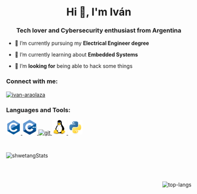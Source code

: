 <h1 align="center">Hi 👋, I'm Iván</h1>
<h3 align="center">Tech lover and Cybersecurity enthusiast from Argentina</h3>

<!-- <p align="left"> <a href="https://github.com/ryo-ma/github-profile-trophy"><img src="https://github-profile-trophy.vercel.app/?username=ivootxt" alt="ivootxt" /></a> </p> -->

- 🔭 I’m currently pursuing my **Electrical Engineer degree**

- 🌱 I’m currently learning about **Embedded Systems**

- 🤝 I’m **looking for** being able to hack some things

<h3 align="left">Connect with me:</h3>
<p align="left">
<a href="https://linkedin.com/in/ivan-araolaza" target="blank"><img align="center" src="https://raw.githubusercontent.com/rahuldkjain/github-profile-readme-generator/master/src/images/icons/Social/linked-in-alt.svg" alt="ivan-araolaza" height="30" width="40" /></a>
<!-- <a href="https://stackoverflow.com/users/17863900" target="blank"><img align="center" src="https://raw.githubusercontent.com/rahuldkjain/github-profile-readme-generator/master/src/images/icons/Social/stack-overflow.svg" alt="17863900" height="30" width="40" /></a>
<a href="https://www.hackerrank.com/ivanaraolaza" target="blank"><img align="center" src="https://raw.githubusercontent.com/rahuldkjain/github-profile-readme-generator/master/src/images/icons/Social/hackerrank.svg" alt="ivanaraolaza" height="30" width="40" /></a>-->
<!-- <a href="https://tryhackme/p/ivanaraolaza">
<img src="https://tryhackme-badges.s3.amazonaws.com/ivanaraolaza.png" alt="TryHackMe" height="30">
</a> -->
</p> 

<h3 align="left">Languages and Tools:</h3>
<p align="left"><a href="https://www.cprogramming.com/" target="_blank" rel="noreferrer"> <img src="https://raw.githubusercontent.com/devicons/devicon/master/icons/c/c-original.svg" alt="c" width="40" height="40"/> </a><a href="https://www.w3schools.com/cpp/" target="_blank" rel="noreferrer"> <img src="https://raw.githubusercontent.com/devicons/devicon/master/icons/cplusplus/cplusplus-original.svg" alt="cplusplus" width="40" height="40"/> </a><a href="https://git-scm.com/" target="_blank" rel="noreferrer"> <img src="https://www.vectorlogo.zone/logos/git-scm/git-scm-icon.svg" alt="git" width="40" height="40"/> </a> <a href="https://www.linux.org/" target="_blank" rel="noreferrer"> <img src="https://raw.githubusercontent.com/devicons/devicon/master/icons/linux/linux-original.svg" alt="linux" width="40" height="40"/> </a><a href="https://www.python.org" target="_blank" rel="noreferrer"> <img src="https://raw.githubusercontent.com/devicons/devicon/master/icons/python/python-original.svg" alt="python" width="40" height="40"/> </a>
</p>

<!-- <a href="https://www.sqlite.org/" target="_blank" rel="noreferrer"> <img src="https://www.vectorlogo.zone/logos/sqlite/sqlite-icon.svg" alt="sqlite" width="40" height="40"/> </a>  -->
<!-- <a href="https://mariadb.org/" target="_blank" rel="noreferrer"> <img src="https://www.vectorlogo.zone/logos/mariadb/mariadb-icon.svg" alt="mariadb" width="40" height="40"/> </a> -->


<br>

<p align="left">
  <img src="https://github-readme-stats.vercel.app/api?username=ivanaraolaza&theme=dark&show_icons=true" alt="shwetangStats" />  
  <br />
  <br />
</p>

<br>

<p align="right">
<img src="https://github-readme-stats.vercel.app/api/top-langs/?username=ivanaraolaza&layout=compact&theme=dark" alt="top-langs" />
</p>


